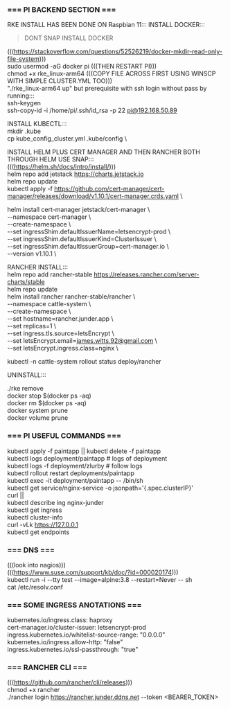### === PI BACKEND SECTION === 

RKE INSTALL HAS BEEN DONE ON Raspbian 11:::
INSTALL DOCKER:::
> DONT SNAP INSTALL DOCKER

(((https://stackoverflow.com/questions/52526219/docker-mkdir-read-only-file-system))) \
sudo usermod -aG docker pi (((THEN RESTART PI))) \
chmod +x rke_linux-arm64 (((COPY FILE ACROSS FIRST USING WINSCP WITH SIMPLE CLUSTER.YML TOO))) \
"./rke_linux-arm64 up" but prerequisite with ssh login without pass by running::: \
ssh-keygen \
ssh-copy-id -i /home/pi/.ssh/id_rsa -p 22 pi@192.168.50.89

INSTALL KUBECTL::: \
mkdir .kube \
cp kube_config_cluster.yml .kube/config \

INSTALL HELM PLUS CERT MANAGER AND THEN RANCHER BOTH THROUGH HELM USE SNAP::: \
(((https://helm.sh/docs/intro/install/))) \
helm repo add jetstack https://charts.jetstack.io \
helm repo update \
kubectl apply -f https://github.com/cert-manager/cert-manager/releases/download/v1.10.1/cert-manager.crds.yaml \

helm install cert-manager jetstack/cert-manager \ \
  --namespace cert-manager \ \
  --create-namespace \ \
  --set ingressShim.defaultIssuerName=letsencrypt-prod \ \
  --set ingressShim.defaultIssuerKind=ClusterIssuer \ \
  --set ingressShim.defaultIssuerGroup=cert-manager.io \ \
  --version v1.10.1 \

RANCHER INSTALL::: \
helm repo add rancher-stable https://releases.rancher.com/server-charts/stable \
helm repo update \
helm install rancher rancher-stable/rancher \ \
  --namespace cattle-system \ \
  --create-namespace \ \
  --set hostname=rancher.junder.app \ \
  --set replicas=1 \ \
  --set ingress.tls.source=letsEncrypt \ \
  --set letsEncrypt.email=james.witts.92@gmail.com \ \
  --set letsEncrypt.ingress.class=nginx \

kubectl -n cattle-system rollout status deploy/rancher

UNINSTALL:::

./rke remove \
docker stop $(docker ps -aq) \
docker rm $(docker ps -aq) \
docker system prune \
docker volume prune

### === PI USEFUL COMMANDS ===

kubectl apply -f paintapp || kubectl delete -f paintapp \
kubectl logs deployment/paintapp # logs of deployment \
kubectl logs -f deployment/zlurby # follow logs \
kubectl rollout restart deployments/paintapp \
kubectl exec -it deployment/paintapp -- /bin/sh \
kubectl get service/nginx-service -o jsonpath='{.spec.clusterIP}' \
curl <clusterip>||<ingressip> \
kubectl describe ing nginx-junder \
kubectl get ingress \
kubectl cluster-info \
curl -vLk https://127.0.0.1 \
kubectl get endpoints

### === DNS === 

(((look into nagios))) \
(((https://www.suse.com/support/kb/doc/?id=000020174))) \
kubectl run -i --tty test --image=alpine:3.8 --restart=Never -- sh \
cat /etc/resolv.conf

### === SOME INGRESS ANOTATIONS ===

kubernetes.io/ingress.class: haproxy \
cert-manager.io/cluster-issuer: letsencrypt-prod \
ingress.kubernetes.io/whitelist-source-range: "0.0.0.0" \
kubernetes.io/ingress.allow-http: "false" \
ingress.kubernetes.io/ssl-passthrough: "true"

### === RANCHER CLI ===

(((https://github.com/rancher/cli/releases))) \
chmod +x rancher \
./rancher login https://rancher.junder.ddns.net --token <BEARER_TOKEN>
